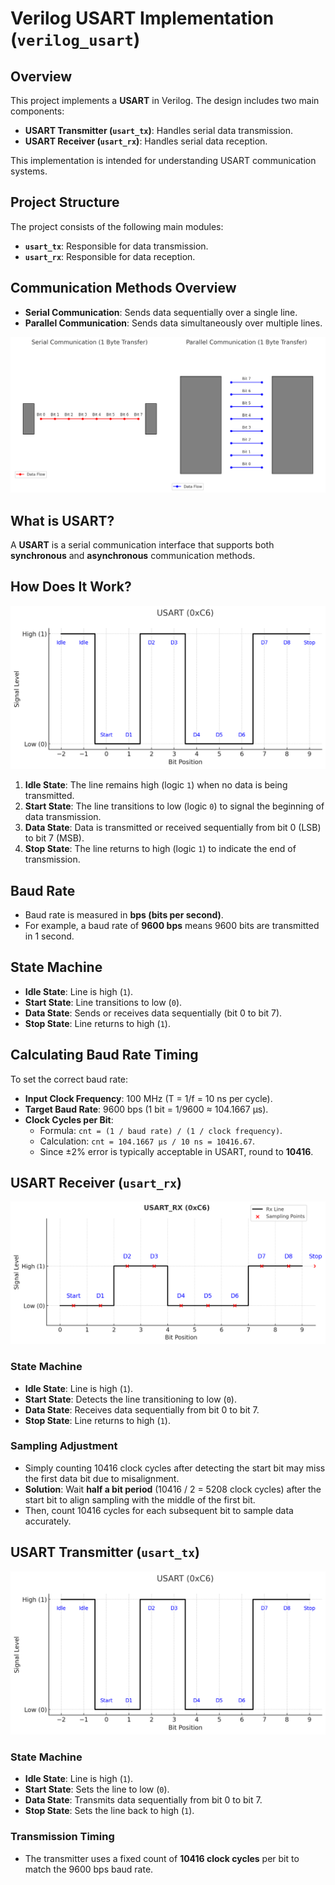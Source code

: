 # Verilog USART Implementation (`verilog_usart`)

## Overview
This project implements a **USART** in Verilog. The design includes two main components:
- **USART Transmitter (`usart_tx`)**: Handles serial data transmission.
- **USART Receiver (`usart_rx`)**: Handles serial data reception.

This implementation is intended for understanding USART communication systems.

## Project Structure
The project consists of the following main modules:
- **`usart_tx`**: Responsible for data transmission.
- **`usart_rx`**: Responsible for data reception.

## Communication Methods Overview
- **Serial Communication**: Sends data sequentially over a single line.
- **Parallel Communication**: Sends data simultaneously over multiple lines.

![Serial vs Parallel Communication Diagram](images/communication.png)  

## What is USART?
A **USART** is a serial communication interface that supports both **synchronous** and **asynchronous** communication methods.

## How Does It Work?
![USART Communication Diagram](images/usart.png)  

1. **Idle State**: The line remains high (logic `1`) when no data is being transmitted.
2. **Start State**: The line transitions to low (logic `0`) to signal the beginning of data transmission.
3. **Data State**: Data is transmitted or received sequentially from bit 0 (LSB) to bit 7 (MSB).
4. **Stop State**: The line returns to high (logic `1`) to indicate the end of transmission.

## Baud Rate
- Baud rate is measured in **bps (bits per second)**.
- For example, a baud rate of **9600 bps** means 9600 bits are transmitted in 1 second.

## State Machine
- **Idle State**: Line is high (`1`).
- **Start State**: Line transitions to low (`0`).
- **Data State**: Sends or receives data sequentially (bit 0 to bit 7).
- **Stop State**: Line returns to high (`1`).

## Calculating Baud Rate Timing
To set the correct baud rate:
- **Input Clock Frequency**: 100 MHz (T = 1/f = 10 ns per cycle).
- **Target Baud Rate**: 9600 bps (1 bit = 1/9600 ≈ 104.1667 µs).
- **Clock Cycles per Bit**:  
  - Formula: `cnt = (1 / baud rate) / (1 / clock frequency)`.
  - Calculation: `cnt = 104.1667 µs / 10 ns = 10416.67`.
  - Since ±2% error is typically acceptable in USART, round to **10416**.

## USART Receiver (`usart_rx`)
![USART Receiver Diagram](images/usart_rx.png)  


### State Machine
- **Idle State**: Line is high (`1`).
- **Start State**: Detects the line transitioning to low (`0`).
- **Data State**: Receives data sequentially from bit 0 to bit 7.
- **Stop State**: Line returns to high (`1`).

### Sampling Adjustment
- Simply counting 10416 clock cycles after detecting the start bit may miss the first data bit due to misalignment.
- **Solution**: Wait **half a bit period** (10416 / 2 = 5208 clock cycles) after the start bit to align sampling with the middle of the first bit.
- Then, count 10416 cycles for each subsequent bit to sample data accurately.

## USART Transmitter (`usart_tx`)
![USART Communication Diagram](images/usart.png)  


### State Machine
- **Idle State**: Line is high (`1`).
- **Start State**: Sets the line to low (`0`).
- **Data State**: Transmits data sequentially from bit 0 to bit 7.
- **Stop State**: Sets the line back to high (`1`).

### Transmission Timing
- The transmitter uses a fixed count of **10416 clock cycles** per bit to match the 9600 bps baud rate.